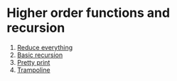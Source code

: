 # Higher order functions and recursion

1. [Reduce everything](./reduce-everything)
2. [Basic recursion](./basic-recursion)
3. [Pretty print](./pretty-print)
4. [Trampoline](./trampoline)
